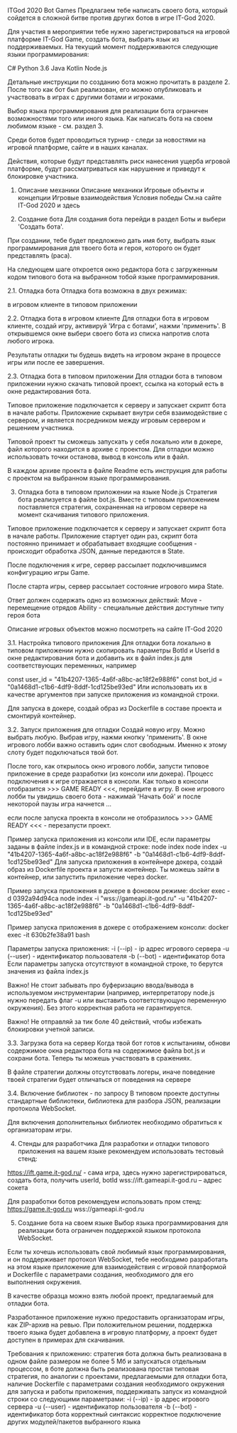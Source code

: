 ITGod 2020 Bot Games
Предлагаем тебе написать своего бота, который сойдется в сложной битве против других ботов в игре IT-God 2020.

Для участия в мероприятии тебе нужно зарегистрироваться на игровой платформе IT-God Game, создать бота, выбрать язык из поддерживаемых. На текущий момент поддерживаются следующие языки программирования:

C#
Python 3.6
Java
Kotlin
Node.js

Детальные инструкции по созданию бота можно прочитать в разделе 2. После того как бот был реализован, его можно опубликовать и участвовать в играх с другими ботами и игроками.

Выбор языка программирования для реализации бота ограничен возможностями того или иного языка. Как написать бота на своем любимом языке - см. раздел 3.

Среди ботов будет проводиться турнир - следи за новостями на игровой платформе, сайте и в наших каналах.

Действия, которые будут представлять риск нанесения ущерба игровой платформе, будут рассматриваться как нарушение и приведут к блокировке участника.

1. Описание механики
Описание механики
Игровые объекты и концепции
Игровые взаимодействия
Условия победы
См.на сайте IT-God 2020 и здесь

2. Создание бота
Для создания бота перейди в раздел Боты и выбери 'Создать бота'.

При создании, тебе будет предложено дать имя боту, выбрать язык программирования для твоего бота и героя, которого он будет представлять (раса).

На следующем шаге откроется окно редактора бота с загруженным кодом типового бота на выбранном тобой языке программирования.

2.1. Отладка бота
Отладка бота возможна в двух режимах:

в игровом клиенте
в типовом приложении

2.2. Отладка бота в игровом клиенте
Для отладки бота в игровом клиенте, создай игру, активируй 'Игра с ботами', нажми 'применить'. В открывшемся окне выбери своего бота из списка напротив слота любого игрока.

Результаты отладки ты будешь видеть на игровом экране в процессе игры или после ее завершения.

2.3. Отладка бота в типовом приложении
Для отладки бота в типовом приложении нужно скачать типовой проект, ссылка на который есть в окне редактирования бота.

Типовое приложение подключается к серверу и запускает скрипт бота в начале работы. Приложение скрывает внутри себя взаимодействие с сервером, и является посредником между игровым сервером и решением участника.

Типовой проект ты сможешь запускать у себя локально или в докере, файл которого находится в архиве с проектом. Для отладки можно использовать точки останова, вывод в консоль или в файл.

В каждом архиве проекта в файле Readme есть инструкция для работы с проектом на выбранном языке программирования.

3. Отладка бота в типовом приложении на языке Node.js
Стратегия бота реализуется в файле bot.js. Вместе с типовым приложением поставляется стратегия, сохраненная на игровом сервере на момент скачивания типового приложения.

Типовое приложение подключается к серверу и запускает скрипт бота в начале работы. Приложение стартует один раз, скрипт бота постоянно принимает и обрабатывает входящие сообщения - происходит обработка JSON, данные передаются в State.

После подключения к игре, сервер рассылает подключившимся конфигурацию игры Game.

После старта игры, сервер рассылает состояние игрового мира State.

Ответ должен содержать одно из возможных действий:
Move - перемещение отрядов
Ability - специальные действия доступные типу героя бота

Описание игровых объектов можно посмотреть на сайте IT-God 2020

3.1. Настройка типового приложения
Для отладки бота локально в типовом приложении нужно скопировать параметры BotId и UserId в окне редактирования бота и добавить их в файл index.js для соответствующих переменных, например

const user_id = "41b4207-1365-4a6f-a8bc-ac18f2e988f6"
const bot_id = "0a1468d1-c1b6-4df9-8ddf-1cd125be93ed"
Или использовать их в качестве аргументов при запуске приложения из командной строки.

Для запуска в докере, создай образ из Dockerfile в составе проекта и смонтируй контейнер.

3.2. Запуск приложения для отладки
Создай новую игру. Можно выбрать любую. Выбрав игру, нажми кнопку 'применить'. В окне игрового лобби важно оставить один слот свободным. Именно к этому слоту будет подключаться твой бот.

После того, как открылось окно игрового лобби, запусти типовое приложение в среде разработки (из консоли или докера). Процесс подключения к игре отражается в консоли. Как только в консоли отобразится >>> GAME READY <<<, перейдите в игру. В окне игрового лобби ты увидишь своего бота - нажимай 'Начать бой' и после некоторой паузы игра начнется ...

если после запуска проекта в консоли не отобразилось >>> GAME READY <<< - перезапусти проект.

Пример запуска приложения из консоли или IDE, если параметры заданы в файле index.js и в командной строке:
node index
node index -u "41b4207-1365-4a6f-a8bc-ac18f2e988f6" -b "0a1468d1-c1b6-4df9-8ddf-1cd125be93ed"
Для запуска приложения в контейнере докера, создай образ из Dockerfile проекта и запусти контейнер. Ты можешь зайти в контейнер, или запустить приложение через docker.

Пример запуска приложения в докере в фоновом режиме:
docker exec -d 0392a94d94ca node index -i "wss://gameapi.it-god.ru" -u "41b4207-1365-4a6f-a8bc-ac18f2e988f6" -b "0a1468d1-c1b6-4df9-8ddf-1cd125be93ed"

Пример запуска приложения в докере c отображением консоли:
docker exec -it 630b2fe38a91 bash

Параметры запуска приложения:
-i (--ip) - ip адрес игрового сервера
-u (--user) - идентификатор пользователя
-b (--bot) - идентификатор бота
Если параметры запуска отсутствуют в командной строке, то берутся значения из файла index.js

Важно! Не стоит забывать про буферизацию ввода/вывода в используемом инструментарии (например, интерпретатору node.js нужно передать флаг -u или выставить соответствующую переменную окружения). Без этого корректная работа не гарантируется.

Важно! Не отправляй за тик боле 40 действий, чтобы избежать блокировки учетной записи.

3.3. Загрузка бота на сервер
Когда твой бот готов к испытаниям, обнови содержимое окна редактора бота на содержимое файла bot.js и сохрани бота. Теперь ты можешь участвовать в сражениях.

В файле стратегии должны отсутствовать логеры, иначе поведение твоей стратегии будет отличаться от поведения на сервере

3.4. Включение библиотек - по запросу
В типовом проекте доступны стандартные библиотеки, библиотека для разбора JSON, реализации протокола WebSocket.

Для включения дополнительных библиотек необходимо обратиться к организаторам игры.

4. Стенды для разработчика
Для разработки и отладки типового приложения на вашем языке рекомендуем использовать тестовый стенд:

https://ift.game.it-god.ru/ - сама игра, здесь нужно зарегистрироваться, создать бота, получить userId, botId
wss://ift.gameapi.it-god.ru – адрес сокета

Для разработки ботов рекомендуем использовать пром стенд:
https://game.it-god.ru
wss://gameapi.it-god.ru

5. Создание бота на своем языке
Выбор языка программирования для реализации бота ограничен поддержкой языком протокола WebSocket.

Если ты хочешь использовать свой любимый язык программирования, и он поддерживает протокол WebSocket, тебе необходимо разработать на этом языке приложение для взаимодействия с игровой платформой и Dockerfile с параметрами создания, необходимого для его выполнения окружения.

В качестве образца можно взять любой проект, предлагаемый для отладки бота.

Разработанное приложение нужно предоставить организаторам игры, как ZIP-архив на ревью. При положительном решении, поддержка твоего языка будет добавлена в игровую платформу, а проект будет доступен в примерах для скачивания.

Требования к приложению:
стратегия бота должна быть реализована в одном файле размером не более 5 Мб и запускаться отдельным процессом,
в боте должна быть реализована простая типовая стратегия, по аналогии с проектами, предлагаемыми для отладки бота,
наличие Dockerfile с параметрами создания необходимого окружения для запуска и работы приложения,
поддерживать запуск из командной строки со следующими параметрами:
-i (--ip) - ip адрес игрового сервера
-u (--user) - идентификатор пользователя
-b (--bot) - идентификатор бота
корректный синтаксис
корректное подключение других модулей/пакетов выбранного языка